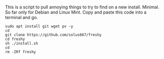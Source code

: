 This is a script to pull annoying things to try to find on a new install.
Minimal.
So far only for Debian and Linux Mint.
Copy and paste this code into a terminal and go.

````
sudo apt install git wget pv -y
cd
git clone https://github.com/solus667/freshy
cd freshy
sh ./install.sh
cd
rm -IRf freshy
````
